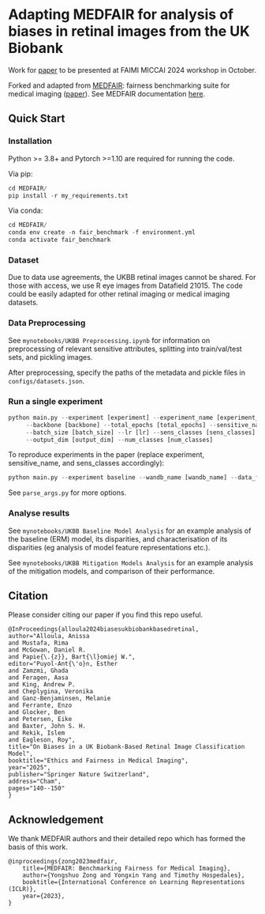 # Adapting MEDFAIR for analysis of biases in retinal images from the UK Biobank

Work for [paper](https://arxiv.org/abs/2408.02676) to be presented at FAIMI MICCAI 2024 workshop in October.

Forked and adapted from [MEDFAIR](https://github.com/ys-zong/MEDFAIR/blob/main/): fairness benchmarking suite for medical imaging ([paper](https://arxiv.org/abs/2210.01725)). See MEDFAIR documentation [here](https://github.com/ys-zong/MEDFAIR/blob/main/docs/index.md).

## Quick Start

### Installation
Python >= 3.8+ and Pytorch >=1.10 are required for running the code.

Via pip:
```python
cd MEDFAIR/
pip install -r my_requirements.txt
```

Via conda:
```python
cd MEDFAIR/
conda env create -n fair_benchmark -f environment.yml
conda activate fair_benchmark
```

### Dataset
Due to data use agreements, the UKBB retinal images cannot be shared. For those with access, we use R eye images from Datafield 21015. The code could be easily adapted for other retinal imaging or medical imaging datasets.

### Data Preprocessing
See `mynotebooks/UKBB Preprocessing.ipynb` for information on preprocessing of relevant sensitive attributes, splitting into train/val/test sets, and pickling images.

After preprocessing, specify the paths of the metadata and pickle files in `configs/datasets.json`.

### Run a single experiment
```python
python main.py --experiment [experiment] --experiment_name [experiment_name] --dataset_name [dataset_name] \
     --backbone [backbone] --total_epochs [total_epochs] --sensitive_name [sensitive_name] \
     --batch_size [batch_size] --lr [lr] --sens_classes [sens_classes]  --val_strategy [val_strategy] \
     --output_dim [output_dim] --num_classes [num_classes]
```

To reproduce experiments in the paper (replace experiment, sensitive_name, and sens_classes accordingly):

```python
python main.py --experiment baseline --wandb_name [wandb_name] --data_folder [data_folder] --early_stopping 10 --class_name adj_bp --dataset_name UKBB_RET --pretrained True --total_epochs 100 --sensitive_name Centre --batch_size 512 --sens_classes 6 --output_dim 1 --num_classes 1 --random_seed 42 --backbone InceptionV3 --lr 0.0005
```

See `parse_args.py` for more options.

### Analyse results
See `mynotebooks/UKBB Baseline Model Analysis` for an example analysis of the baseline (ERM) model, its disparities, and characterisation of its disparities (eg analysis of model feature representations etc.).

See `mynotebooks/UKBB Mitigation Models Analysis` for an example analysis of the mitigation models, and comparison of their performance.

## Citation
Please consider citing our paper if you find this repo useful.
```
@InProceedings{alloula2024biasesukbiobankbasedretinal,
author="Alloula, Anissa
and Mustafa, Rima
and McGowan, Daniel R.
and Papie{\.{z}}, Bart{\l}omiej W.",
editor="Puyol-Ant{\'o}n, Esther
and Zamzmi, Ghada
and Feragen, Aasa
and King, Andrew P.
and Cheplygina, Veronika
and Ganz-Benjaminsen, Melanie
and Ferrante, Enzo
and Glocker, Ben
and Petersen, Eike
and Baxter, John S. H.
and Rekik, Islem
and Eagleson, Roy",
title="On Biases in a UK Biobank-Based Retinal Image Classification Model",
booktitle="Ethics and Fairness in Medical Imaging",
year="2025",
publisher="Springer Nature Switzerland",
address="Cham",
pages="140--150"
}
```
## Acknowledgement

We thank MEDFAIR authors and their detailed repo which has formed the basis of this work.
```
@inproceedings{zong2023medfair,
    title={MEDFAIR: Benchmarking Fairness for Medical Imaging},
    author={Yongshuo Zong and Yongxin Yang and Timothy Hospedales},
    booktitle={International Conference on Learning Representations (ICLR)},
    year={2023},
}
```
